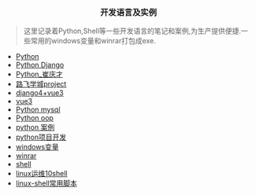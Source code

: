 <h3 style="text-align: center">开发语言及实例</h3>



> 这里记录着Python,Shell等一些开发语言的笔记和案例,为生产提供便捷.一些常用的windows变量和winrar打包成exe.


- [<i class="fa-brands fa-python"></i>  Python](dev/python)
- [<i class="fa-solid fa-file"></i>  Python Django](dev/python_Django)
- [<i class="fa-brands fa-python"></i>  Python_崔庆才](dev/python_崔庆才)
- [<i class="fa-solid fa-file"></i>  路飞学城project](dev/python_路飞学城)
- [<i class="fa-solid fa-file"></i>  django4+vue3](dev/django4+vue3)
- [<i class="fa-solid fa-file"></i>  vue3](dev/vue3)
- [<i class="fa-solid fa-file-lines"></i>  Python mysql](dev/python_mysql)
- [<i class="fa-solid fa-file-import"></i>  Python oop](dev/python_oop)
- [<i class="fa-solid fa-file-powerpoint"></i>  python 案例](dev/python_案例)
- [<i class="fa-solid fa-file-pen"></i>  python项目开发](dev/python项目开发)
- [<i class="fa-solid fa-file-export"></i>  windows变量](dev/windows变量)
- [<i class="fa-solid fa-file-shield"></i>  winrar](dev/winrar)
- [<i class="fa-brands fa-centos"></i>  shell](dev/Shell)
- [<i class="fa-solid fa-paintbrush"></i>  linux运维10shell](linux运维/linux运维10shell)
- [<i class="fa-brands fa-redhat"></i>   linux-shell常用脚本](dev/linux-shell常用脚本)

